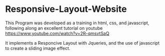 # Responsive-Layout-Website
This Program was developed as a training in html, css, and javascript, following along an excellent tutorial on youtube https://www.youtube.com/watch?v=2R-qmsvtSaQ

It implements a Responcive Layout with Jqueries, and the use of javascript to create a sliding image effect.
